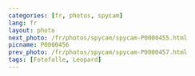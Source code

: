 ```yaml
---
categories: [fr, photos, spycam]
lang: fr
layout: photo
next_photo: /fr/photos/spycam/spycam-P0000455.html
picname: P0000456
prev_photo: /fr/photos/spycam/spycam-P0000457.html
tags: [Fotofalle, Leopard]
---
```

